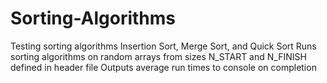 # Sorting-Algorithms
Testing sorting algorithms Insertion Sort, Merge Sort, and Quick Sort
Runs sorting algorithms on random arrays from sizes N_START and N_FINISH defined in header file
Outputs average run times to console on completion
